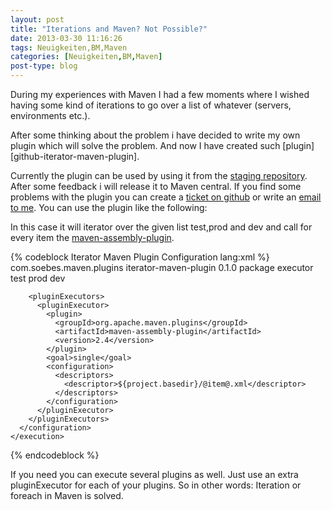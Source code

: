 ```yaml
---
layout: post
title: "Iterations and Maven? Not Possible?"
date: 2013-03-30 11:16:26
tags: Neuigkeiten,BM,Maven
categories: [Neuigkeiten,BM,Maven]
post-type: blog
---
```

During my experiences with Maven I had a few moments where I wished having some kind of iterations to 
go over a list of whatever (servers, environments etc.). 

After some thinking about the problem i have decided to write my own plugin which will solve the problem. 
And now I have created such [plugin][github-iterator-maven-plugin]. 
<!-- more -->

Currently the plugin can be used by using it from the 
<a href="https://oss.sonatype.org/content/repositories/comsoebesmavenplugins-660/">staging repository</a>. 
After some feedback i will release it to Maven central. If you find some problems with the plugin you can 
create a <a href="https://github.com/khmarbaise/iterator-maven-plugin/issues">ticket on github</a> or write an 
<a href="mailto:mavenplugin@soebes.de">email to me</a>. You can use the plugin like the following:

In this case it will iterator over the given list test,prod and dev and call for every item 
the <a href="http://maven.apache.org/plugins/maven-assembly-plugin/">maven-assembly-plugin</a>. 

{% codeblock Iterator Maven Plugin Configuration lang:xml %}
<plugin>
  <groupId>com.soebes.maven.plugins</groupId>
  <artifactId>iterator-maven-plugin</artifactId>
  <version>0.1.0</version>
  <executions>
    <execution>
      <phase>package</phase>
      <goals>
        <goal>executor</goal>
      </goals>
      <configuration>
        <items>
          <item>test</item>
          <item>prod</item>
          <item>dev</item>
        </items>
 
        <pluginExecutors>
          <pluginExecutor>
            <plugin>
              <groupId>org.apache.maven.plugins</groupId>
              <artifactId>maven-assembly-plugin</artifactId>
              <version>2.4</version>
            </plugin>
            <goal>single</goal>
            <configuration>
              <descriptors>
                <descriptor>${project.basedir}/@item@.xml</descriptor>
              </descriptors>
            </configuration>
          </pluginExecutor>
        </pluginExecutors>
      </configuration>
    </execution>
  </executions>
</plugin>
{% endcodeblock %}

If you need you can execute several plugins as well. Just use an extra pluginExecutor for each of your plugins. So in other words: Iteration or foreach in Maven is solved.
